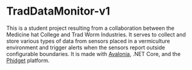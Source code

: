 # TradDataMonitor-v1
This is a student project resulting from a collaboration between the Medicine hat College and Trad Worm Industries. It serves to collect and store various types of data from sensors placed in a vermiculture environment and trigger alerts when the sensors report outside configurable boundaries. It is made with [Avalonia](http://avaloniaui.net/), .NET Core, and the [Phidget](https://www.phidgets.com/) platform. 
